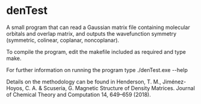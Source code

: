 # denTest

A small program that can read a Gaussian matrix file containing molecular orbitals and overlap matrix, and outputs the wavefunction symmetry (symmetric, colinear, coplanar, noncoplanar).

To compile the program, edit the makefile included as required and type make.

For further information on running the program type ./denTest.exe --help

Details on the methodology can be found in Henderson, T. M., Jiménez-Hoyos, C. A. & Scuseria, G. Magnetic Structure of Density Matrices. Journal of Chemical Theory and Computation 14, 649–659 (2018).
  
